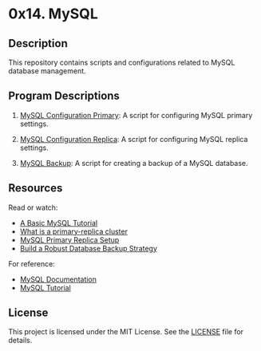 # 0x14. MySQL

## Description
This repository contains scripts and configurations related to MySQL database management.

## Program Descriptions

1. [MySQL Configuration Primary](https://github.com/iakev/alx-system_engineering-devops/blob/main/0x14-mysql/4-mysql_configuration_primary): A script for configuring MySQL primary settings.

2. [MySQL Configuration Replica](https://github.com/iakev/alx-system_engineering-devops/blob/main/0x14-mysql/4-mysql_configuration_replica): A script for configuring MySQL replica settings.

3. [MySQL Backup](https://github.com/iakev/alx-system_engineering-devops/blob/main/0x14-mysql/5-mysql_backup): A script for creating a backup of a MySQL database.

## Resources
Read or watch:

- [A Basic MySQL Tutorial](https://web.archive.org/web/20161106221014/http://www.stuffaboutcode.com/p/mysql-tutorial.html)
- [What is a primary-replica cluster](https://www.digitalocean.com/community/tutorials/how-to-choose-a-redundancy-plan-to-ensure-high-availability#sql-replication)
- [MySQL Primary Replica Setup](https://www.digitalocean.com/community/tutorials/how-to-set-up-replication-in-mysql)
- [Build a Robust Database Backup Strategy](https://www.databasejournal.com/ms-sql/developing-a-sql-server-backup-strategy/)

For reference:

- [MySQL Documentation](https://dev.mysql.com/doc/)
- [MySQL Tutorial](https://www.mysqltutorial.org/)

## License
This project is licensed under the MIT License. See the [LICENSE](https://github.com/iakev/alx-system_engineering-devops/blob/main/LICENSE) file for details.
